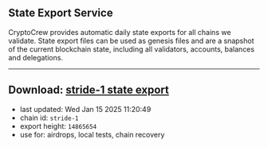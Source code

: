 ## State Export Service
CryptoCrew provides automatic daily state exports for all chains we validate. State export files can be used as genesis files and are a snapshot of the current blockchain state, including all validators, accounts, balances and delegations.

---
**Download: [stride-1 state export](https://dl-eu2.ccvalidators.com/SERVICE/stride/stride-1_export_14865654.json)**
---

- last updated: Wed Jan 15 2025 11:20:49
- chain id: `stride-1`
- export height: `14865654`
- use for: airdrops, local tests, chain recovery
